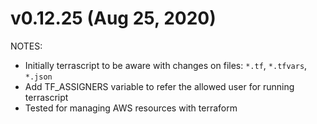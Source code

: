 # v0.12.25 (Aug 25, 2020)
NOTES:
* Initially terrascript to be aware with changes on files: `*.tf`, `*.tfvars`, `*.json`
* Add TF_ASSIGNERS variable to refer the allowed user for running terrascript
* Tested for managing AWS resources with terraform